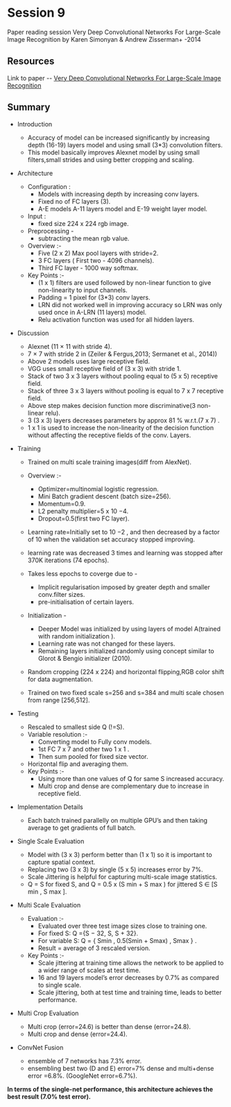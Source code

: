 # Session 9
 Paper reading session Very Deep Convolutional Networks For Large-Scale Image Recognition by Karen Simonyan & Andrew Zisserman+ -2014
 ## Resources
 Link to paper -- [Very Deep Convolutional Networks For Large-Scale Image Recognition](https://arxiv.org/pdf/1409.1556.pdf)
 ## Summary
 * Introduction

   * Accuracy of model can be increased significantly by increasing depth (16-19) layers model and using small (3*3) convolution filters.
   * This model basically improves Alexnet model by using small filters,small strides and using better cropping and scaling.

 * Architecture

    * Configuration :
       *  Models with increasing depth by increasing  conv layers.
       *  Fixed no of FC layers (3).
       *  A-E models A-11 layers model and E-19 weight layer model.
    * Input :
       *  fixed size 224 x 224 rgb image.
    * Preprocessing -
       * subtracting the mean rgb value.
    * Overview :-
       * Five (2 x 2) Max pool layers with stride=2.
       * 3 FC layers ( First two - 4096 channels).
       * Third FC layer - 1000 way softmax.
    * Key Points :-
       *  (1 x 1) filters are used followed by non-linear function to give non-linearity to input channels.
       * Padding = 1 pixel for (3*3) conv layers.
       *  LRN did not worked well in improving accuracy so LRN was only used once in A-LRN (11 layers) model.
       *  Relu activation function was used for all hidden layers.


 * Discussion

     * Alexnet (11 × 11 with stride 4).
     * 7 × 7 with stride 2 in (Zeiler & Fergus,2013; Sermanet et al., 2014))
     *  Above 2 models uses large receptive field.
     *   VGG uses small receptive field of (3 x 3) with stride 1.
     * Stack of two 3 x 3 layers without pooling equal to (5 x 5) receptive field.
     * Stack of three 3 x 3 layers without pooling is equal to  7 x 7 receptive field.
     * Above step makes decision function more discriminative(3 non-linear relu).
     * 3 (3 x 3) layers decreases parameters by approx 81 % w.r.t.(7 x 7) .
     * 1 x 1 is used to increase the non-linearity of the decision function without affecting the receptive fields of the conv. Layers.


* Training

    * Trained on multi scale training images(diff from AlexNet).
    * Overview :-
       * Optimizer=multinomial logistic regression.
       *  Mini Batch gradient descent (batch size=256).
       *  Momentum=0.9.
       * L2 penalty multiplier=5 x 10 −4.
       *  Dropout=0.5(first two FC layer).
    * Learning rate=Initially set to 10 −2 , and then decreased by a factor of 10 when the validation set accuracy stopped improving.
    * learning rate was decreased 3 times and learning was stopped after 370K iterations (74 epochs).
    * Takes less epochs to coverge due to -
      * Implicit regularisation imposed by greater depth and smaller conv.filter sizes.
      * pre-initialisation of certain layers.

    * Initialization -
       *  Deeper Model was initialized by using layers of model A(trained with random initialization ).
       * Learning rate was not changed for these layers.
       * Remaining layers initialized randomly using concept similar to Glorot & Bengio initializer (2010).
    * Random cropping (224 x 224) and horizontal flipping,RGB color shift  for data augmentation.
    * Trained on two fixed scale s=256 and s=384 and multi scale chosen from range [256,512].


* Testing

    *  Rescaled to smallest side Q (!=S).
    * Variable resolution :-
        *   Converting model to Fully conv models.
        *  1st FC 7 x 7 and other two 1 x 1 .
        *  Then sum pooled for fixed size vector.
    * Horizontal flip and averaging them.
    * Key Points :-
       * Using more than one values of Q for same S increased accuracy.
       *  Multi crop and dense are complementary due to increase in receptive field.


* Implementation Details

    * Each batch trained parallelly on multiple GPU’s and then taking average to get gradients of full batch.


* Single  Scale Evaluation

    * Model with (3 x 3) perform better than (1 x 1)  so it is important to capture spatial context.
    * Replacing two (3 x 3) by single (5 x 5)  increases error by 7%.
    * Scale Jittering is helpful for capturing multi-scale image statistics.
    * Q = S for fixed S, and Q = 0.5 x (S min + S max ) for jittered S ∈ [S min , S max ].


 * Multi Scale Evaluation

    * Evaluation :-
       * Evaluated over three test image sizes close to training one.
       * For fixed S: Q ={S − 32, S, S + 32}.
       * For variable S: Q = {  Smin  , 0.5(Smin + Smax)     , Smax    } .
       * Result = average of 3 rescaled version.
    * Key Points :-
       * Scale jittering at training time allows the network to be applied to a wider range of scales at test time.
       * 16 and 19 layers model’s error decreases by 0.7% as compared to single scale.
       * Scale jittering, both at test time and training time, leads to better performance.

* Multi Crop Evaluation

    * Multi crop (error=24.6) is better than dense (error=24.8).
    * Multi crop and dense (error=24.4).


* ConvNet Fusion

    * ensemble of 7 networks has 7.3% error.
    * ensembling best two (D and E)  error=7% dense and multi+dense error =6.8%.
(GoogleNet error=6.7%).

**In terms of the single-net performance, this architecture achieves the best
result (7.0% test error).**
